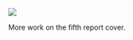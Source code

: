 ![](https://db-feed.s3.amazonaws.com/legacy/Screen_Shot_2016-10-14_at_3_56_19_PM-1476475002334.png)

More work on the fifth report cover.
